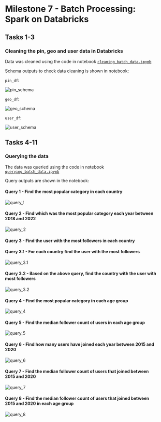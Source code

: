 # Milestone 7 - Batch Processing: Spark on Databricks

## Tasks 1-3
### Cleaning the pin, geo and user data in Databricks

Data was cleaned using the code in notebook
[`cleaning_batch_data.ipynb`](../databricks/cleaning_batch_data.ipynb)

Schema outputs to check data cleaning is shown in notebook:

`pin_df`:

![pin_schema](screenshots/m7/schema/schema_pin.png)

`geo_df`:

![geo_schema](screenshots/m7/schema/schema_geo.png)

`user_df`:

![user_schema](screenshots/m7/schema/schema_user.png)


## Tasks 4-11
### Querying the data

The data was queried using the code in notebook
[`querying_batch_data.ipynb`](../databricks/querying_batch_data.ipynb)

Query outputs are shown in the notebook:

####  Query 1 - Find the most popular category in each country

![query_1](screenshots/m7/queries/1.png)


####  Query 2 - Find which was the most popular category each year between 2018 and 2022

![query_2](screenshots/m7/queries/2.png)


####  Query 3 - Find the user with the most followers in each country

####  Query 3.1 - For each country find the user with the most followers

![query_3.1](screenshots/m7/queries/3.1.png)


####  Query 3.2 - Based on the above query, find the country with the user with most followers

![query_3.2](screenshots/m7/queries/3.2.png)


####  Query 4 - Find the most popular category in each age group

![query_4](screenshots/m7/queries/4.png)


####  Query 5 - Find the median follower count of users in each age group

![query_5](screenshots/m7/queries/5.png)


####  Query 6 - Find how many users have joined each year between 2015 and 2020

![query_6](screenshots/m7/queries/6.png)


####  Query 7 - Find the median follower count of users that joined between 2015 and 2020

![query_7](screenshots/m7/queries/7.png)


####  Query 8 - Find the median follower count of users that joined between 2015 and 2020 in each age group

![query_8](screenshots/m7/queries/8.png)



